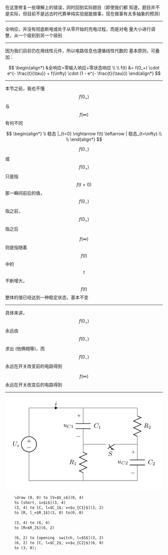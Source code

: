 在这里修复一些理解上的错误，同时回到实际题目（即使我们都 知道，题目并不是实际，但目前不是远古时代靠单纯实验就能做事，现在做事有太多抽象的预测）
___

全响应，并没有彻底断电或处于从零开始的充电过程，而是对电 量大小进行调整，从一个级别到另一个级别
___

因为我们目前仍在用线性元件，所以电路信息也遵循线性代数的 基本原则，可叠加：

$$
\begin{align*}
&全响应=零输入响应+零状态响应
\\ \\
f(t) &= f(0_+) \cdot e^{- \frac{t}{\tau}} + f(\infty) \cdot (1 - e^{- \frac{t}{\tau}})
\end{align*}
$$
___

本节之前，我也不懂 $$f(0_+)$$ 与 $$f(\infty)$$ 有何不同

$$
\begin{align*}
\\
稳态 |_{t=0} \rightarrow f(t) \leftarrow | 稳态_{t=\infty}
\\ \\
\end{align*}
$$

$$f(0_-)$$ 或 $$f(0_+)$$ 只是指 $$f(t=0)$$ 那一瞬间前后的值， $$f(0_-)$$ 指之前， $$f(0_+)$$指之后

$$f(\infty)$$ 则是指随着 $$f(t)$$ 中的 $$t$$ 不断增大， $$f(t)$$ 整体的值已经达到一种稳定状态，基本不变
___

具体来讲， $$f(0_+)$$ 永远由 $$f(0_-)$$ 求出 (他俩相等)，而 $$f(0_-)$$ 永远在开关改变前的电路得到

$$f(\infty)$$ 永远在开关改变后的电路得到
___


![](/assets/Response_FullVersion.png)

```
    \draw (0, 0) to [V=$U_s$](0, 4)
    to [short, i=$i$](3, 4)
    (3, 4) to [C, l=$C_1$, v=$u_{C1}$](3, 2) 
    to [R, l_=$R_1$](3, 0) to(0, 0)
    
    (3, 4) to (6, 4)
    to [R=$R_2$](6, 2)
    
    (6, 2) to [opening  switch, l=$S$](3, 2)
    (6, 2) to [C, l=$C_2$, v=$u_{C2}$](6, 0)
    to (3, 0);
```